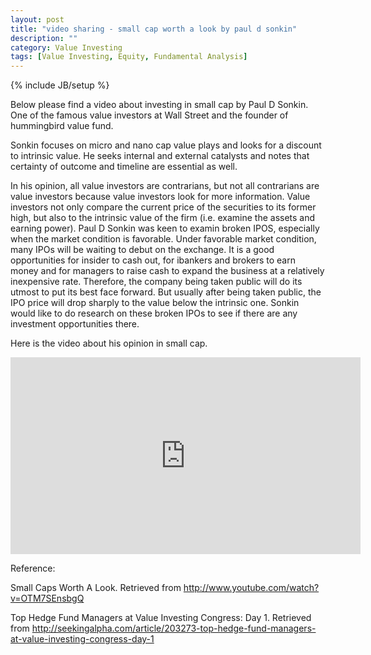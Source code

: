 ```yaml
---
layout: post
title: "video sharing - small cap worth a look by paul d sonkin"
description: ""
category: Value Investing
tags: [Value Investing, Equity, Fundamental Analysis]
---
```

{% include JB/setup %}

Below please find a video about investing in small cap by Paul D Sonkin. One of the famous value investors at Wall Street and the founder of hummingbird value fund.

Sonkin focuses on micro and nano cap value plays and looks for a discount to intrinsic value. He seeks internal and external catalysts and notes that certainty of outcome and timeline are essential as well.

In his opinion, all value investors are contrarians, but not all contrarians are value investors because value investors look for more information. Value investors not only compare the current price of the securities to its former high, but also to the intrinsic value of the firm (i.e. examine the assets and earning power). Paul D Sonkin was keen to examin broken IPOS, especially when the market condition is favorable. Under favorable market condition, many IPOs will be waiting to debut on the exchange. It is a good opportunities for insider to cash out, for ibankers and brokers to earn money and for managers to raise cash to expand the business at a relatively inexpensive rate. Therefore, the company being taken public will do its utmost to put its best face forward. But usually after being taken public, the IPO price will drop sharply to the value below the intrinsic one. Sonkin would like to do research on these broken IPOs to see if there are any investment opportunities there.

Here is the video about his opinion in small cap.
<iframe width="560" height="315" src="http://www.youtube.com/embed/OTM7SEnsbgQ" frameborder="0" allowfullscreen></iframe>

Reference:

Small Caps Worth A Look. Retrieved from http://www.youtube.com/watch?v=OTM7SEnsbgQ

Top Hedge Fund Managers at Value Investing Congress: Day 1. Retrieved from http://seekingalpha.com/article/203273-top-hedge-fund-managers-at-value-investing-congress-day-1

